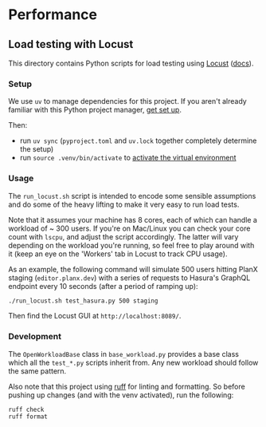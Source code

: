 # Performance

## Load testing with Locust

This directory contains Python scripts for load testing using [Locust](https://locust.io/) ([docs](https://docs.locust.io/en/stable/)).

### Setup

We use `uv` to manage dependencies for this project. If you aren't already familiar with this Python project manager, [get set up](https://docs.astral.sh/uv/).

Then:
- run `uv sync` (`pyproject.toml` and `uv.lock` together completely determine the setup)
- run `source .venv/bin/activate` to [activate the virtual environment](https://docs.astral.sh/uv/pip/environments/#using-a-virtual-environment)

### Usage

The `run_locust.sh` script is intended to encode some sensible assumptions and do some of the heavy lifting to make it very easy to run load tests.

Note that it assumes your machine has 8 cores, each of which can handle a workload of ~ 300 users. If you're on Mac/Linux you can check your core count with `lscpu`, and adjust the script accordingly. The latter will vary depending on the workload you're running, so feel free to play around with it (keep an eye on the 'Workers' tab in Locust to track CPU usage).

As an example, the following command will simulate 500 users hitting PlanX staging (`editor.planx.dev`) with a series of requests to Hasura's GraphQL endpoint every 10 seconds (after a period of ramping up):

```sh
./run_locust.sh test_hasura.py 500 staging
```

Then find the Locust GUI at `http://localhost:8089/`.

### Development

The `OpenWorkloadBase` class in `base_workload.py` provides a base class which all the `test_*.py` scripts inherit from. Any new workload should follow the same pattern.

Also note that this project using [ruff](https://docs.astral.sh/ruff/) for linting and formatting. So before pushing up changes (and with the venv activated), run the following:

```
ruff check
ruff format
```
